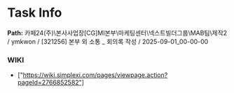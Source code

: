 # Task Info

**Path:** 카페24(주)\본사사업장\[CG]MI본부\마케팅센터\넥스트빌더그룹\MAB팀\제작2 / ymkwon / [321256] 본부 외 소통 _ 회의록 작성 / 2025-09-01_00-00-00

### WIKI
- ["https://wiki.simplexi.com/pages/viewpage.action?pageId=2766852582"]


